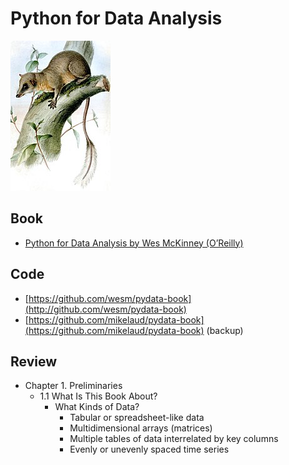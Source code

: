 # Python for Data Analysis
![Ptilocercus_lowii](cover/1_ptilocercus_lowii_160x240.jpg?raw=true "Python for Data Analysis")

## Book
- [Python for Data Analysis by Wes McKinney (O’Reilly)](https://www.amazon.com/Python-Data-Analysis-Wrangling-IPython/dp/1491957662)

## Code
- [https://github.com/wesm/pydata-book](http://github.com/wesm/pydata-book)
- [https://github.com/mikelaud/pydata-book](https://github.com/mikelaud/pydata-book) (backup)

## Review
- Chapter 1. Preliminaries
  - 1.1 What Is This Book About?
    - What Kinds of Data?
      - Tabular or spreadsheet-like data
      - Multidimensional arrays (matrices)
      - Multiple tables of data interrelated by key columns
      - Evenly or unevenly spaced time series
